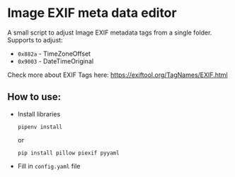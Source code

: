 # Image EXIF meta data editor

A small script to adjust Image EXIF metadata tags from a single folder.
Supports to adjust:
- `0x882a` - TimeZoneOffset
- `0x9003` - DateTimeOriginal

Check more about EXIF Tags here: https://exiftool.org/TagNames/EXIF.html

## How to use:
- Install libraries
    ```
    pipenv install
    ```
    or
    ```
    pip install pillow piexif pyyaml
    ```
- Fill in `config.yaml` file